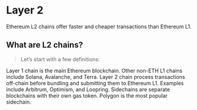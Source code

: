 # Layer 2

Ethereum L2 chains offer faster and cheaper transactions than Ethereum L1.

## What are L2 chains?

> Let’s start with a few definitions:

Layer 1 chain is the main Ethereum blockchain. Other non-ETH L1 chains include Solana, Avalanche, and Terra.
Layer 2 chain process transactions off-chain before bundling and submitting them to Ethereum L1. Examples include Arbitrum, Optimism, and Loopring. 
Sidechains are separate blockchains with their own gas token. Polygon is the most popular sidechain.